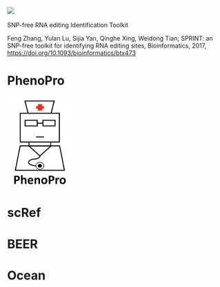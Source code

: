 <img src="https://github.com/jumphone/SPRINT/blob/master/data/LOGO.png?raw=true" width="200">

SNP-free RNA editing Identification Toolkit

Feng Zhang, Yulan Lu, Sijia Yan, Qinghe Xing, Weidong Tian; SPRINT: an SNP-free toolkit for identifying RNA editing sites, Bioinformatics, 2017, https://doi.org/10.1093/bioinformatics/btx473


# PhenoPro

<img src="https://github.com/jumphone/jumphone.github.io/blob/master/img/phenopro_logo.png?raw=true" width="150">

# scRef

# BEER

# Ocean


